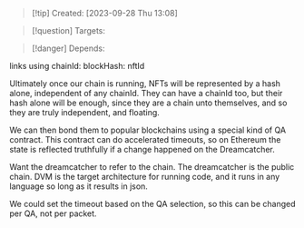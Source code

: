 
>[!tip] Created: [2023-09-28 Thu 13:08]

>[!question] Targets: 

>[!danger] Depends: 

links using chainId: blockHash: nftId

Ultimately once our chain is running, NFTs will be represented by a hash alone, independent of any chainId.  They can have a chainId too, but their hash alone will be enough, since they are a chain unto themselves, and so they are truly independent, and floating.

We can then bond them to popular blockchains using a special kind of QA contract.  This contract can do accelerated timeouts, so on Ethereum the state is reflected truthfully if a change happened on the Dreamcatcher.

Want the dreamcatcher to refer to the chain.  The dreamcatcher is the public chain.  DVM is the target architecture for running code, and it runs in any language so long as it results in json.

We could set the timeout based on the QA selection, so this can be changed per QA, not per packet.